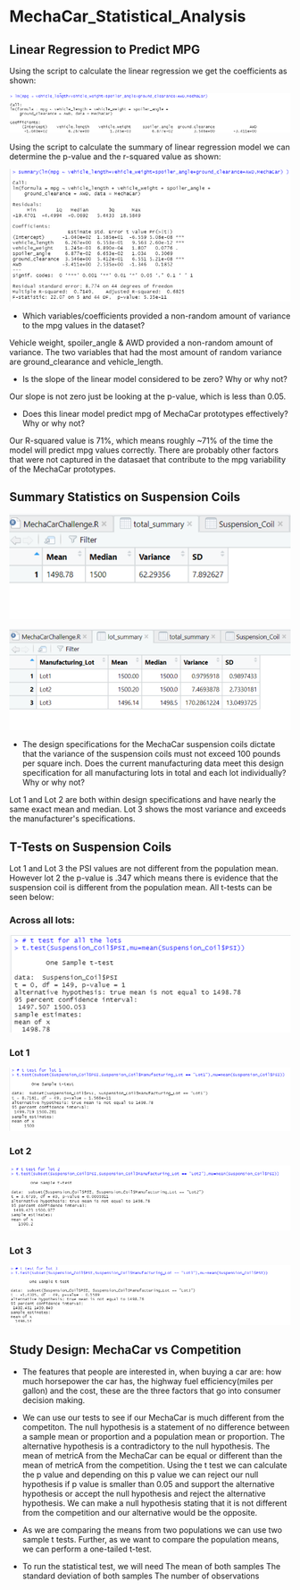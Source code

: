 # MechaCar_Statistical_Analysis

## Linear Regression to Predict MPG

Using the script to calculate the linear regression we get the coefficients as shown:

![Image](https://github.com/Vaishali715/MechaCar_Statistical_Analysis/blob/main/Reference%20Images/linear_reg.png)

Using the script to calculate the summary of linear regression model we can determine the p-value and the r-squared value as shown:

![Image](https://github.com/Vaishali715/MechaCar_Statistical_Analysis/blob/main/Reference%20Images/summary_LR.png)

* Which variables/coefficients provided a non-random amount of variance to the mpg values in the dataset?

Vehicle weight, spoiler_angle & AWD provided a non-random amount of variance. The two variables that had the most amount of random variance are ground_clearance and vehicle_length.

* Is the slope of the linear model considered to be zero? Why or why not?

Our slope is not zero just be looking at the p-value, which is less than 0.05.

* Does this linear model predict mpg of MechaCar prototypes effectively? Why or why not?

Our R-squared value is 71%, which means roughly ~71% of the time the model will predict mpg values correctly. There are probably other factors that were not captured in the datasaet that contribute to the mpg variability of the MechaCar prototypes.

## Summary Statistics on Suspension Coils

![total_Summary](https://github.com/Vaishali715/MechaCar_Statistical_Analysis/blob/main/Reference%20Images/total_summary.png)

![lot_summary](https://github.com/Vaishali715/MechaCar_Statistical_Analysis/blob/main/Reference%20Images/lot_summary.png)

* The design specifications for the MechaCar suspension coils dictate that the variance of the suspension coils must not exceed 100 pounds per square inch. Does the current manufacturing data meet this design specification for all manufacturing lots in total and each lot individually? Why or why not?

Lot 1 and Lot 2 are both within design specifications and have nearly the same exact mean and median. Lot 3 shows the most variance and exceeds the manufacturer's specifications.

## T-Tests on Suspension Coils
Lot 1 and Lot 3 the PSI values are not different from the population mean. However lot 2 the p-value is .347 which means there is evidence that the suspension coil is different from the population mean. All t-tests can be seen below:
### Across all lots:
![mean](https://github.com/Vaishali715/MechaCar_Statistical_Analysis/blob/main/Reference%20Images/t_test.png)

### Lot 1
![lot1](https://github.com/Vaishali715/MechaCar_Statistical_Analysis/blob/main/Reference%20Images/t_test_lot1.png)

### Lot 2
![lot2](https://github.com/Vaishali715/MechaCar_Statistical_Analysis/blob/main/Reference%20Images/t_test_lot2.png)

### Lot 3
![lot3](https://github.com/Vaishali715/MechaCar_Statistical_Analysis/blob/main/Reference%20Images/t_test_lot3.png)

## Study Design: MechaCar vs Competition
* The features that people are interested in, when buying a car are: how much horsepower the car has, the highway fuel efficiency(miles per gallon) and the cost, these are the three factors that go into consumer decision making.

* We can use our tests to see if our MechaCar is much different from the competiton. The null hypothesis is a statement of no difference between a sample mean or proportion and a population mean or proportion. The alternative hypothesis is a contradictory to the null hypothesis. The mean of metricA from the MechaCar can be equal or different than the mean of metricA from the competition. Using the t test we can calculate the p value and depending on this p value we can reject our null hypothesis if p value is smaller than 0.05 and support the alternative hypothesis or accept the null hypothesis and reject the alternative hypothesis. We can make a null hypothesis stating that it is not different from the competition and our alternative would be the opposite.

* As we are comparing the means from two populations we can use two sample t tests. Further, as we want to compare the population means, we can perform a one-tailed t-test.

* To run the statistical test, we will need
    The mean of both samples
    The standard deviation of both samples
    The number of observations
